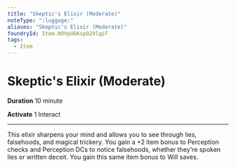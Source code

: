 ```yaml
---
title: "Skeptic's Elixir (Moderate)"
noteType: ":luggage:"
aliases: "Skeptic's Elixir (Moderate)"
foundryId: Item.NOVpU6KspO29lqiF
tags:
  - Item
---
```


# Skeptic's Elixir (Moderate)

**Duration** 10 minute

**Activate** 1 Interact

* * *

This elixir sharpens your mind and allows you to see through lies, falsehoods, and magical trickery. You gain a +2 item bonus to Perception checks and Perception DCs to notice falsehoods, whether they're spoken lies or written deceit. You gain this same item bonus to Will saves.


